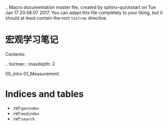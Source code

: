 .. Macro documentation master file, created by
   sphinx-quickstart on Tue Jan 17 20:58:07 2017.
   You can adapt this file completely to your liking, but it should at least
   contain the root `toctree` directive.


宏观学习笔记
=================================

Contents:

.. toctree::
   :maxdepth: 2

   00_intro
   01_Measurement


Indices and tables
==================

* :ref:`genindex`
* :ref:`modindex`
* :ref:`search`

